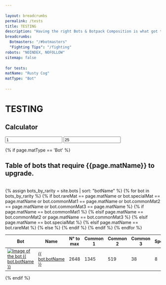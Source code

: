 ```yaml
---

layout: breadcrumbs
permalink: /tests
title: TESTING
description: "Having the right Bots & Botpack Composition is what got the best Botmasters where they are today. Learn everything you need to be one of them in here!" 
breadcrumbs:
  Botmasters: "/#botmasters"
  "Fighting Tips": "/fighting"
robots: "NOINDEX, NOFOLLOW"
sitemap: false

for tests:
matName: "Rusty Cog"
matType: "Bot"

---
```


# TESTING







## Calculator

<div id="calculator-demo">
	<input class="demo-class" type="text" value="1">
	<input class="demo-class2" type="text" value="25">
	<span class="demo-class" ></span>
</div>

<script type="text/javascript">

const pageConstants = {
	'coef':4
}

const $input = document.querySelector('#calculator-demo input.demo-class');
const $input2 = document.querySelector('#calculator-demo input.demo-class2');
const $output = document.querySelector('#calculator-demo span.demo-class');


function calc(){
		$output.innerText = $input.value * $input2.value;
}

$input.addEventListener('input', calc);
$input2.addEventListener('input', calc);

</script>























{% if page.matType == 'Bot' %}
<br>
<h2 id="{{page.path}}"table>Table of bots that require {{page.matName}} to upgrade.</h1>
<br>
{% assign bots_by_rarity = site.bots | sort: "botName" %}
 <table class="collection-list no-inline">
  <thead>
    <tr>
      <th>Bot</th>
      <th>Name</th>
      <th>N° to max</th>
      <th>Common 1</th>
      <th>Common 2</th>
      <th>Common 3</th>
      <th>Special</th>
      <th>Rare</th>
      <th>Essence</th>
    </tr>
  </thead>
  <tbody>
    {% for bot in bots_by_rarity %}
    {% if bot.rareMat == page.matName or bot.specialMat == page.matName or bot.commonMat1 == page.matName or bot.commonMat2 == page.matName or bot.commonMat3 == page.matName %}
      <tr class="collection-list-entry rarity_{{bot.botRarity}}">
          <td class="table-pic">
       <a href="{{ site.baseurl }}{{ bot.url }}" title="Everything about the bot {{ bot.botName }}"> 
        <img loading="lazy"   src="/assets/img/bots{{ bot.url }}.png" alt="Image of the bot {{ bot.botName }}"> 
       </a>
          </td>
          <td>
            <a href="{{ site.baseurl }}{{ bot.url }}" title="Everything about the bot {{ bot.botName }}"> {{ bot.botName }} </a>
          </td>
            {% if page.matName == bot.commonMat1 %}
                <td>2648</td>
            {% elsif page.matName == bot.commonMat2 or page.matName == bot.commonMat3 %}
                <td>1345</td>
            {% elsif page.matName == bot.specialMat %}
                <td>519</td>
            {% elsif page.matName == bot.rareMat %}
                <td>38</td>
            {% else %}
                <td>8</td>   
            {% endif %}        
            <td class="rarity_Common">
              <a href="/{{bot.commonMat1 | slugify}}" title="{{bot.commonMat1}}">
                <img loading="lazy"   src="/assets/img/materials/{{bot.commonMat1 | slugify}}.png" alt="{{bot.commonMat1}}" >
              </a>
            </td>
            <td class="rarity_Common">
              <a href="/{{bot.commonMat2 | slugify}}" title="{{bot.commonMat2}}">
                <img loading="lazy"   src="/assets/img/materials/{{bot.commonMat2 | slugify}}.png" alt="{{bot.commonMat2}}" >
              </a>
            </td>
            <td class="rarity_Common">
              <a href="/{{bot.commonMat3 | slugify}}" title="{{bot.commonMat3}}">
                <img loading="lazy"   src="/assets/img/materials/{{bot.commonMat3 | slugify}}.png" alt="{{bot.commonMat3}}" >
              </a>
            </td>
            <td class="rarity_Special">
              <a href="/{{bot.specialMat | slugify}}" title="{{bot.specialMat}}">
                <img loading="lazy"   src="/assets/img/materials/{{bot.specialMat | slugify}}.png" alt="{{bot.specialMat}}" >
              </a>
            </td>
            <td class="rarity_Rare">
              <a href="/{{bot.rareMat | slugify}}" title="{{bot.rareMat}}">
                <img loading="lazy"   src="/assets/img/materials/{{bot.rareMat | slugify}}.png" alt="{{bot.rareMat}}" >
              </a>
            </td>
            <td class="rarity_Epic">
              <a href="/essence" title="Default Essence page">
                <img loading="lazy"   src="/assets/img/materials/essence.png" alt="Default Essence pic" >
              </a>
            </td>
        </tr>
    {% endif %}
    {% endfor %}
  </tbody>
</table>
{% endif %}
